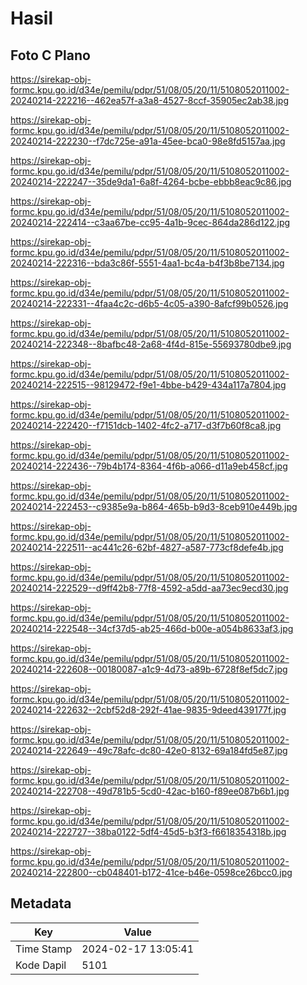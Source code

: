 # Hasil

## Foto C Plano

https://sirekap-obj-formc.kpu.go.id/d34e/pemilu/pdpr/51/08/05/20/11/5108052011002-20240214-222216--462ea57f-a3a8-4527-8ccf-35905ec2ab38.jpg

https://sirekap-obj-formc.kpu.go.id/d34e/pemilu/pdpr/51/08/05/20/11/5108052011002-20240214-222230--f7dc725e-a91a-45ee-bca0-98e8fd5157aa.jpg

https://sirekap-obj-formc.kpu.go.id/d34e/pemilu/pdpr/51/08/05/20/11/5108052011002-20240214-222247--35de9da1-6a8f-4264-bcbe-ebbb8eac9c86.jpg

https://sirekap-obj-formc.kpu.go.id/d34e/pemilu/pdpr/51/08/05/20/11/5108052011002-20240214-222414--c3aa67be-cc95-4a1b-9cec-864da286d122.jpg

https://sirekap-obj-formc.kpu.go.id/d34e/pemilu/pdpr/51/08/05/20/11/5108052011002-20240214-222316--bda3c86f-5551-4aa1-bc4a-b4f3b8be7134.jpg

https://sirekap-obj-formc.kpu.go.id/d34e/pemilu/pdpr/51/08/05/20/11/5108052011002-20240214-222331--4faa4c2c-d6b5-4c05-a390-8afcf99b0526.jpg

https://sirekap-obj-formc.kpu.go.id/d34e/pemilu/pdpr/51/08/05/20/11/5108052011002-20240214-222348--8bafbc48-2a68-4f4d-815e-55693780dbe9.jpg

https://sirekap-obj-formc.kpu.go.id/d34e/pemilu/pdpr/51/08/05/20/11/5108052011002-20240214-222515--98129472-f9e1-4bbe-b429-434a117a7804.jpg

https://sirekap-obj-formc.kpu.go.id/d34e/pemilu/pdpr/51/08/05/20/11/5108052011002-20240214-222420--f7151dcb-1402-4fc2-a717-d3f7b60f8ca8.jpg

https://sirekap-obj-formc.kpu.go.id/d34e/pemilu/pdpr/51/08/05/20/11/5108052011002-20240214-222436--79b4b174-8364-4f6b-a066-d11a9eb458cf.jpg

https://sirekap-obj-formc.kpu.go.id/d34e/pemilu/pdpr/51/08/05/20/11/5108052011002-20240214-222453--c9385e9a-b864-465b-b9d3-8ceb910e449b.jpg

https://sirekap-obj-formc.kpu.go.id/d34e/pemilu/pdpr/51/08/05/20/11/5108052011002-20240214-222511--ac441c26-62bf-4827-a587-773cf8defe4b.jpg

https://sirekap-obj-formc.kpu.go.id/d34e/pemilu/pdpr/51/08/05/20/11/5108052011002-20240214-222529--d9ff42b8-77f8-4592-a5dd-aa73ec9ecd30.jpg

https://sirekap-obj-formc.kpu.go.id/d34e/pemilu/pdpr/51/08/05/20/11/5108052011002-20240214-222548--34cf37d5-ab25-466d-b00e-a054b8633af3.jpg

https://sirekap-obj-formc.kpu.go.id/d34e/pemilu/pdpr/51/08/05/20/11/5108052011002-20240214-222608--00180087-a1c9-4d73-a89b-6728f8ef5dc7.jpg

https://sirekap-obj-formc.kpu.go.id/d34e/pemilu/pdpr/51/08/05/20/11/5108052011002-20240214-222632--2cbf52d8-292f-41ae-9835-9deed439177f.jpg

https://sirekap-obj-formc.kpu.go.id/d34e/pemilu/pdpr/51/08/05/20/11/5108052011002-20240214-222649--49c78afc-dc80-42e0-8132-69a184fd5e87.jpg

https://sirekap-obj-formc.kpu.go.id/d34e/pemilu/pdpr/51/08/05/20/11/5108052011002-20240214-222708--49d781b5-5cd0-42ac-b160-f89ee087b6b1.jpg

https://sirekap-obj-formc.kpu.go.id/d34e/pemilu/pdpr/51/08/05/20/11/5108052011002-20240214-222727--38ba0122-5df4-45d5-b3f3-f6618354318b.jpg

https://sirekap-obj-formc.kpu.go.id/d34e/pemilu/pdpr/51/08/05/20/11/5108052011002-20240214-222800--cb048401-b172-41ce-b46e-0598ce26bcc0.jpg


## Metadata

| Key        | Value               |
| ---------- | ------------------- |
| Time Stamp | 2024-02-17 13:05:41 |
| Kode Dapil | 5101                |



